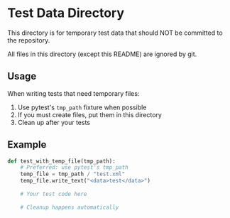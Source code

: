 # Test Data Directory

This directory is for temporary test data that should NOT be committed to the repository.

All files in this directory (except this README) are ignored by git.

## Usage

When writing tests that need temporary files:
1. Use pytest's `tmp_path` fixture when possible
2. If you must create files, put them in this directory
3. Clean up after your tests

## Example

```python
def test_with_temp_file(tmp_path):
    # Preferred: use pytest's tmp_path
    temp_file = tmp_path / "test.xml"
    temp_file.write_text("<data>test</data>")
    
    # Your test code here
    
    # Cleanup happens automatically
```
